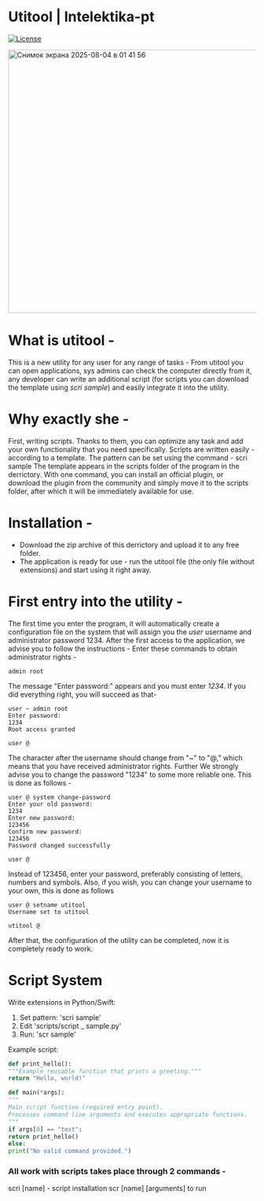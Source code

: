 # Utitool | Intelektika-pt

[![License](https://img.shields.io/badge/license-MIT.0-blue.svg)](LICENSE)

<img width="638" height="535" alt="Снимок экрана 2025-08-04 в 01 41 56" src="https://github.com/user-attachments/assets/c22993fd-4651-45c8-84a1-607b5dc0b521" />


# What is utitool -
This is a new utility for any user for any range of tasks -
From utitool you can open applications, sys admins can check the computer directly from it, any developer can write an additional script (for scripts you can download the template using *scri sample*) and easily integrate it into the utility.


# Why exactly she -
First, writing scripts. Thanks to them, you can optimize any task and add your own functionality that you need specifically. Scripts are written easily - according to a template. The pattern can be set using the command - scri sample
The template appears in the scripts folder of the program in the derrictory. With one command, you can install an official plugin, or download the plugin from the community and simply move it to the scripts folder, after which it will be immediately available for use.


# Installation -
- Download the zip archive of this derrictory and upload it to any free folder.
- The application is ready for use - run the utitool file (the only file without extensions) and start using it right away.


# First entry into the utility -
The first time you enter the program, it will automatically create a configuration file on the system that will assign you the *user* username and administrator password 1234. After the first access to the application, we advise you to follow the instructions -
Enter these commands to obtain administrator rights -
``` utitool
admin root
```
The message "Enter password:" appears and you must enter *1234*. If you did everything right, you will succeed as that-
```utitool
user ~ admin root
Enter password:
1234
Root access granted

user @
```
The character after the username should change from "~" to "@," which means that you have received administrator rights. Further We strongly advise you to change the password "1234" to some more reliable one. This is done as follows -
```utitool
user @ system change-password
Enter your old password:
1234
Enter new password:
123456
Confirm new password:
123456
Password changed successfully

user @
```
Instead of 123456, enter your password, preferably consisting of letters, numbers and symbols. Also, if you wish, you can change your username to your own, this is done as follows
```utitool
user @ setname utitool
Username set to utitool

utitool @
```
After that, the configuration of the utility can be completed, now it is completely ready to work.



# Script System
Write extensions in Python/Swift:
1. Set pattern: 'scri sample'
2. Edit 'scripts/script _ sample.py'
3. Run: 'scr sample'

Example script:
```python
def print_hello():
"""Example reusable function that prints a greeting."""
return "Hello, world!"

def main(*args):
"""
Main script function (required entry point).
Processes command line arguments and executes appropriate functions.
"""
if args[0] == "test":
return print_hello()
else:
print("No valid command provided.")
```
### All work with scripts takes place through 2 commands -
scri [name] - script installation
scr [name] [arguments] to run
